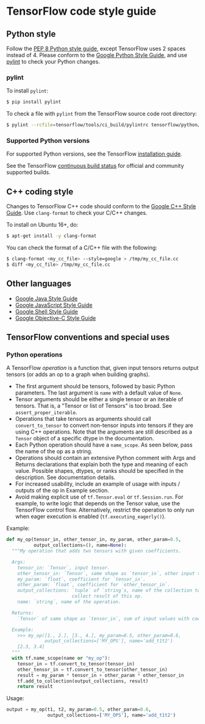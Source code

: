 # TensorFlow code style guide

## Python style

Follow the [PEP 8 Python style
guide](https://www.python.org/dev/peps/pep-0008/), except TensorFlow uses 2
spaces instead of 4. Please conform to the
[Google Python Style Guide](https://github.com/google/styleguide/blob/gh-pages/pyguide.md),
and use [pylint](https://www.pylint.org/) to check your Python changes.


### pylint

To install `pylint`:

```bash
$ pip install pylint
```

To check a file with `pylint` from the TensorFlow source code root directory:

```bash
$ pylint --rcfile=tensorflow/tools/ci_build/pylintrc tensorflow/python/keras/losses.py
```

### Supported Python versions

For supported Python versions, see the TensorFlow
[installation guide](https://www.tensorflow.org/install).

See the TensorFlow
[continuous build status](https://github.com/tensorflow/tensorflow/blob/master/README.md#continuous-build-status)
for official and community supported builds.


## C++ coding style

Changes to TensorFlow C++ code should conform to the [Google C++ Style
Guide](https://google.github.io/styleguide/cppguide.html). Use `clang-format` to check your C/C++ changes.

To install on Ubuntu 16+, do:

```bash
$ apt-get install -y clang-format
```

You can check the format of a C/C++ file with the following:

```bash
$ clang-format <my_cc_file> --style=google > /tmp/my_cc_file.cc
$ diff <my_cc_file> /tmp/my_cc_file.cc
```

## Other languages

*   [Google Java Style Guide](https://google.github.io/styleguide/javaguide.html)
*   [Google JavaScript Style Guide](https://google.github.io/styleguide/jsguide.html)
*   [Google Shell Style Guide](https://google.github.io/styleguide/shell.xml)
*   [Google Objective-C Style Guide](https://google.github.io/styleguide/objcguide.html)




## TensorFlow conventions and special uses

### Python operations

A TensorFlow _operation_ is a function that, given input tensors returns output
tensors (or adds an op to a graph when building graphs).

*   The first argument should be tensors, followed by basic Python parameters.
    The last argument is `name` with a default value of `None`.
*   Tensor arguments should be either a single tensor or an iterable of tensors. That is, a "Tensor or list of Tensors" is too broad. See `assert_proper_iterable`.
*   Operations that take tensors as arguments should call `convert_to_tensor` to
    convert non-tensor inputs into tensors if they are using C++ operations.
    Note that the arguments are still described as a `Tensor` object of a
    specific dtype in the documentation.
*   Each Python operation should have a `name_scope`. As seen below, pass the name
    of the op as a string.
*   Operations should contain an extensive Python comment with Args and Returns
    declarations that explain both the type and meaning of each value. Possible
    shapes, dtypes, or ranks should be specified in the description. See
    documentation details.
*   For increased usability, include an example of usage with inputs / outputs
    of the op in Example section.
*   Avoid making explicit use of `tf.Tensor.eval` or `tf.Session.run`. For
    example, to write logic that depends on the Tensor value, use the TensorFlow
    control flow. Alternatively, restrict the operation to only run when eager
    execution is enabled (`tf.executing_eagerly()`).

Example:


```python
def my_op(tensor_in, other_tensor_in, my_param, other_param=0.5,
          output_collections=(), name=None):
  """My operation that adds two tensors with given coefficients.

  Args:
    tensor_in: `Tensor`, input tensor.
    other_tensor_in: `Tensor`, same shape as `tensor_in`, other input tensor.
    my_param: `float`, coefficient for `tensor_in`.
    other_param: `float`, coefficient for `other_tensor_in`.
    output_collections: `tuple` of `string`s, name of the collection to
                        collect result of this op.
    name: `string`, name of the operation.

  Returns:
    `Tensor` of same shape as `tensor_in`, sum of input values with coefficients.

  Example:
    >>> my_op([1., 2.], [3., 4.], my_param=0.5, other_param=0.6,
              output_collections=['MY_OPS'], name='add_t1t2')
    [2.3, 3.4]
  """
  with tf.name_scope(name or "my_op"):
    tensor_in = tf.convert_to_tensor(tensor_in)
    other_tensor_in = tf.convert_to_tensor(other_tensor_in)
    result = my_param * tensor_in + other_param * other_tensor_in
    tf.add_to_collection(output_collections, result)
    return result
```

Usage:

```python
output = my_op(t1, t2, my_param=0.5, other_param=0.6,
               output_collections=['MY_OPS'], name='add_t1t2')
```
